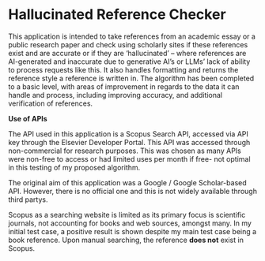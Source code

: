 # Hallucinated Reference Checker

This application is intended to take references from an academic essay or a public research paper and check using scholarly sites if these references exist and are accurate or if they are ‘hallucinated’ – where references are AI-generated and inaccurate due to generative AI’s or LLMs’ lack of ability to process requests like this. It also handles formatting and returns the reference style a reference is written in.
The algorithm has been completed to a basic level, with areas of improvement in regards to the data it can handle and process, including improving accuracy, and additional verification of references.

**Use of APIs**

The API used in this application is a Scopus Search API, accessed via API key through the Elsevier Developer Portal. This API was accessed through non-commercial for research purposes. This was chosen as many APIs were non-free to access or had limited uses per month if free- not optimal in this testing of my proposed algorithm.

The original aim of this application was a Google / Google Scholar-based API. However, there is no official one and this is not widely available through third partys.

Scopus as a searching website is limited as its primary focus is scientific journals, not accounting for books and web sources, amongst many. In my initial test case, a positive result is shown despite my main test case being a book reference. Upon manual searching, the reference **does not** exist in Scopus.



